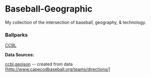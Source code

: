 Baseball-Geographic
=================
My collection of the intersection of baseball, geography, & technology.
### Ballparks
[CCBL](http://www.capecodbaseball.org/teams/directions/)

**Data Sources:** 

[ccbl.geojson](https://github.com/timoco/labs/baseball-geographic/ccbl.geojson) -- created from data [http://www.capecodbaseball.org/teams/directions/] 
